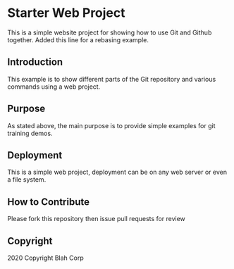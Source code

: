 # Starter Web Project

This is a simple website project for showing how to use Git and Github together.
Added this line for a rebasing example.

## Introduction

This example is to show different parts of the Git repository and various commands using a web project.

## Purpose

As stated above, the main purpose is to provide simple examples for git training demos.

## Deployment

This is a simple web project, deployment can be on any web server or even a file system.

## How to Contribute
Please fork this repository then issue pull requests for review

## Copyright
2020 Copyright Blah Corp
